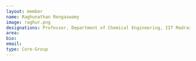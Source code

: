 ```yaml
---
layout: member
name: Raghunathan Rengaswamy 
image: raghur.png
designations: Professor, Department of Chemical Engineering, IIT Madras.
area:
bio:
email:
type: Core-Group
---
```

